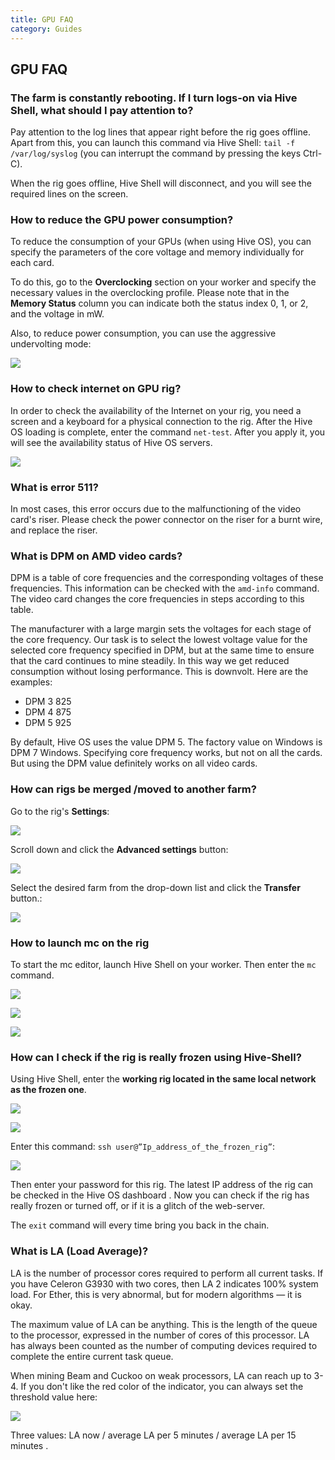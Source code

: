 ```yaml
---
title: GPU FAQ
category: Guides
---
```

## GPU FAQ
### The farm is constantly rebooting. If I turn logs-on via Hive Shell, what should I pay attention to?
Pay attention to the log lines that appear right before the rig goes offline. Apart from this, you can launch this command via Hive Shell:
`tail -f /var/log/syslog` (you can interrupt the command by pressing the keys Ctrl-C).

When the rig goes offline, Hive Shell will disconnect, and you will see the required lines on the screen.

### How to reduce the GPU power consumption?
To reduce the consumption of your GPUs (when using Hive OS), you can specify the parameters of the core voltage and memory individually for each card.

To do this, go to the **Overclocking** section on your worker and specify the necessary values in the overclocking profile. Please note that in the **Memory Status** column you can indicate both the status index 0, 1, or 2, and the voltage in mW.

Also, to reduce power consumption, you can use the aggressive undervolting mode:

<img
  src="https://github.com/minershive/hiveon-kb/raw/master/images\gpu\gpu1.png?sanitize=true" data-canonical-src="https://github.com/minershive/hiveon-kb/raw/master/images\gpu\gpu1.png"
  />

### How to check internet on GPU rig?
In order to check the availability of the Internet on your rig, you need a screen and a keyboard for a physical connection to the rig. After the Hive OS loading is complete, enter the command `net-test`. After you apply it, you will see the availability status of Hive OS servers.

<img
  src="https://github.com/minershive/hiveon-kb/raw/master/images\gpu\gpu2.png?sanitize=true" data-canonical-src="https://github.com/minershive/hiveon-kb/raw/master/images\gpu\gpu2.png"
  />

### What is error 511?
In most cases, this error occurs due to the malfunctioning of the video card's riser. Please check the power connector on the riser for a burnt wire, and replace the riser.

### What is DPM on AMD video cards?
DPM is a table of core frequencies and the corresponding voltages of these frequencies. This information can be checked with the `amd-info` command. The video card changes the core frequencies in steps according to this table.

The manufacturer with a large margin sets the voltages for each stage of the core frequency. Our task is to select the lowest voltage value for the selected core frequency specified in DPM, but at the same time to ensure that the card continues to mine steadily. In this way we get reduced consumption without losing performance. This is downvolt. Here are the examples:

- DPM 3 825
- DPM 4 875
- DPM 5 925

By default, Hive OS uses the value DPM 5. The factory value on Windows is DPM 7 Windows. Specifying core frequency works, but not on all the cards. But using the DPM value definitely works on all video cards.

### How can rigs be merged /moved to another farm?
Go to the rig's **Settings**:

<img
  src="https://github.com/minershive/hiveon-kb/raw/master/images\gpu\gpu3eng.png?sanitize=true" data-canonical-src="https://github.com/minershive/hiveon-kb/raw/master/images\gpu\gpu3eng.png"
  />

Scroll down and click the **Advanced settings** button:

<img
  src="https://github.com/minershive/hiveon-kb/raw/master/images\gpu\gpu4eng.png?sanitize=true" data-canonical-src="https://github.com/minershive/hiveon-kb/raw/master/images\gpu\gpu4eng.png"
  />

Select the desired farm from the drop-down list and click the **Transfer** button.:

<img
  src="https://github.com/minershive/hiveon-kb/raw/master/images\gpu\gpu5eng.png?sanitize=true" data-canonical-src="https://github.com/minershive/hiveon-kb/raw/master/images\gpu\gpu5eng.png"
  />

### How to launch mc on the rig
To start the mc editor, launch Hive Shell on your worker. Then enter the `mc` command.

<img
  src="https://github.com/minershive/hiveon-kb/raw/master/images\gpu\gpu6.png?sanitize=true" data-canonical-src="https://github.com/minershive/hiveon-kb/raw/master/images\gpu\gpu6.png"
  />

<img
  src="https://github.com/minershive/hiveon-kb/raw/master/images\gpu\gpu7.png?sanitize=true" data-canonical-src="https://github.com/minershive/hiveon-kb/raw/master/images\gpu\gpu7.png"
  />

<img
  src="https://github.com/minershive/hiveon-kb/raw/master/images\gpu\gpu8.png?sanitize=true" data-canonical-src="https://github.com/minershive/hiveon-kb/raw/master/images\gpu\gpu8.png"
  />

### How can I check if the rig is really frozen using Hive-Shell?
Using Hive Shell, enter the **working rig located in the same local network as the frozen one**.

<img
  src="https://github.com/minershive/hiveon-kb/raw/master/images\gpu\gpu9.png?sanitize=true" data-canonical-src="https://github.com/minershive/hiveon-kb/raw/master/images\gpu\gpu9.png"
  />

<img
  src="https://github.com/minershive/hiveon-kb/raw/master/images\gpu\gpu10.png?sanitize=true" data-canonical-src="https://github.com/minershive/hiveon-kb/raw/master/images\gpu\gpu10.png"
  />

Enter this command: `ssh user@”Ip_address_of_the_frozen_rig”`:

<img
  src="https://github.com/minershive/hiveon-kb/raw/master/images\gpu\gpu11.png?sanitize=true" data-canonical-src="https://github.com/minershive/hiveon-kb/raw/master/images\gpu\gpu11.png"
  />

Then enter your password for this rig. The latest IP address of the rig can be checked in the Hive OS dashboard . Now you can check if the rig has really frozen or turned off, or if it is a glitch of the web-server.

The `exit` command will every time bring you back in the chain.

### What is LA (Load Average)?
LA is the number of processor cores required to perform all current tasks. If you have Celeron G3930 with two cores, then LA 2 indicates 100% system load. For Ether, this is very abnormal, but for modern algorithms — it is okay.

The maximum value of LA can be anything. This is the length of the queue to the processor, expressed in the number of cores of this processor. LA has always been counted as the number of computing devices required to complete the entire current task queue.

When mining Beam and Cuckoo on weak processors, LA can reach up to 3-4. If you don't like the red color of the indicator, you can always set the threshold value here:

<img
  src="https://github.com/minershive/hiveon-kb/raw/master/images\gpu\gpu12eng.png?sanitize=true" data-canonical-src="https://github.com/minershive/hiveon-kb/raw/master/images\gpu\gpu12eng.png"
  />

Three values: LA now / average LA per 5 minutes / average LA per 15 minutes .

